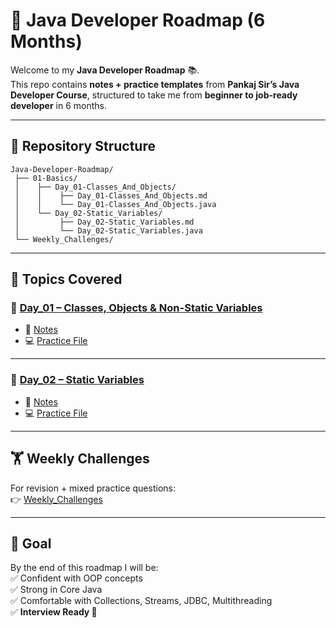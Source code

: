 # 🚀 Java Developer Roadmap (6 Months)

Welcome to my **Java Developer Roadmap** 📚.  
This repo contains **notes + practice templates** from **Pankaj Sir’s Java Developer Course**, structured to take me from **beginner to job-ready developer** in 6 months.  

---

## 📂 Repository Structure
```
Java-Developer-Roadmap/
 ├── 01-Basics/
 │    ├── Day_01-Classes_And_Objects/
 │    │    ├── Day_01-Classes_And_Objects.md
 │    │    └── Day_01-Classes_And_Objects.java
 │    └── Day_02-Static_Variables/
 │         ├── Day_02-Static_Variables.md
 │         └── Day_02-Static_Variables.java
 └── Weekly_Challenges/
```

---

## 📑 Topics Covered

### 📘 [Day_01 – Classes, Objects & Non-Static Variables](01-Basics/Day_01-Classes_And_Objects/Day_01-Classes_And_Objects.md)
- 📄 [Notes](01-Basics/Day_01-Classes_And_Objects/Day_01-Classes_And_Objects.md)  
- 💻 [Practice File](01-Basics/Day_01-Classes_And_Objects/Day_01-Classes_And_Objects.java)  

---

### 📘 [Day_02 – Static Variables](01-Basics/Day_02-Static_Variables/Day_02-Static_Variables.md)
- 📄 [Notes](01-Basics/Day_02-Static_Variables/Day_02-Static_Variables.md)  
- 💻 [Practice File](01-Basics/Day_02-Static_Variables/Day_02-Static_Variables.java)  

---

## 🏋️ Weekly Challenges
For revision + mixed practice questions:  
👉 [Weekly_Challenges](Weekly_Challenges/)

---

## 🎯 Goal
By the end of this roadmap I will be:  
✅ Confident with OOP concepts  
✅ Strong in Core Java  
✅ Comfortable with Collections, Streams, JDBC, Multithreading  
✅ **Interview Ready 🚀**
